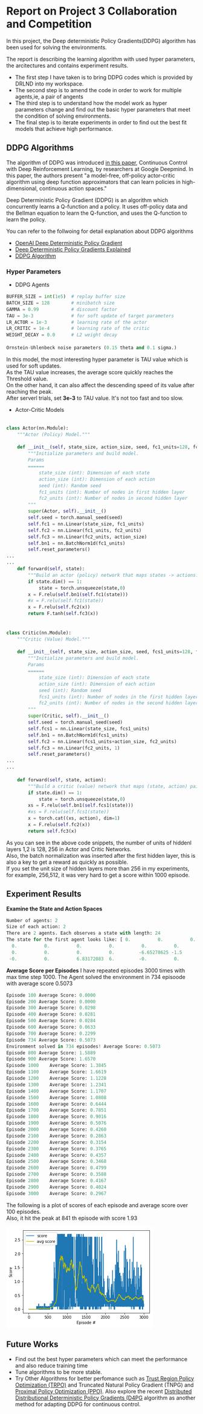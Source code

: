 # Report on Project 3 Collaboration and Competition

In this project, the Deep deterministic Policy Gradients(DDPG) algorithm has been used for solving the environments.

The report is describing the learning algorithm with used hyper parameters, the arcitectures and contains experiment results.

- The first step I have taken is to bring DDPG codes which is provided by DRLND into my workspace. 
- The second step is to amend the code in order to work for multiple agents,ie, a pair of angents
- The third step is to understand how the model work as hyper parameters change and find out the basic hyper parameters that meet the condition of solving environments.
- The final step is to iterate experiments in order to find out the best fit models that achieve high performance.

## DDPG Algorithms

The algorithm of DDPG was introduced [in this paper](https://arxiv.org/pdf/1509.02971.pdf),
Continuous Control with Deep Reinforcement Learning, by researchers at Google Deepmind. 
In this paper, the authors present "a model-free, off-policy actor-critic algorithm using deep function approximators that can learn policies in high-dimensional, continuous action spaces." 

Deep Deterministic Policy Gradient (DDPG) is an algorithm which concurrently learns a Q-function and a policy. 
It uses off-policy data and the Bellman equation to learn the Q-function, and uses the Q-function to learn the policy.

You can refer to the follwoing for detail explanation about DDPG algorithms
- [OpenAI Deep Deterministic Policy Gradient](https://spinningup.openai.com/en/latest/algorithms/ddpg.html)
- [Deep Deterministic Policy Gradients Explained](https://towardsdatascience.com/deep-deterministic-policy-gradients-explained-2d94655a9b7b)
- [DDPG Algorithm](http://www.cs.sjsu.edu/faculty/pollett/masters/Semesters/Spring18/ujjawal/DDPG-Algorithm.pdf)

### Hyper Parameters
- DDPG Agents
~~~python
BUFFER_SIZE = int(1e5)  # replay buffer size
BATCH_SIZE = 128        # minibatch size
GAMMA = 0.99            # discount factor
TAU = 3e-3              # for soft update of target parameters
LR_ACTOR = 1e-3         # learning rate of the actor 
LR_CRITIC = 1e-4        # learning rate of the critic
WEIGHT_DECAY = 0.0      # L2 weight decay

Ornstein-Uhlenbeck noise parameters (0.15 theta and 0.1 sigma.)
~~~

In this model, the most interesting hyper parameter is TAU value which is used for soft updates.<br>
As the TAU value increases, the average score quickly reaches the Threshold value.<br> 
On the other hand, it can also affect the descending speed of its value after reaching the peak.<br>
After serverl trials, set **3e-3** to TAU value. It's not too fast and too slow.


- Actor-Critic Models
~~~python

class Actor(nn.Module):
    """Actor (Policy) Model."""

    def __init__(self, state_size, action_size, seed, fc1_units=128, fc2_units=256):
        """Initialize parameters and build model.
        Params
        ======
            state_size (int): Dimension of each state
            action_size (int): Dimension of each action
            seed (int): Random seed
            fc1_units (int): Number of nodes in first hidden layer
            fc2_units (int): Number of nodes in second hidden layer
        """
        super(Actor, self).__init__()
        self.seed = torch.manual_seed(seed)
        self.fc1 = nn.Linear(state_size, fc1_units)
        self.fc2 = nn.Linear(fc1_units, fc2_units)
        self.fc3 = nn.Linear(fc2_units, action_size)
        self.bn1 = nn.BatchNorm1d(fc1_units)
        self.reset_parameters()
...
...
    def forward(self, state):
        """Build an actor (policy) network that maps states -> actions."""
        if state.dim() == 1:
            state = torch.unsqueeze(state,0)
        x = F.relu(self.bn1(self.fc1(state)))
        #x = F.relu(self.fc1(state))
        x = F.relu(self.fc2(x))
        return F.tanh(self.fc3(x))


class Critic(nn.Module):
    """Critic (Value) Model."""

    def __init__(self, state_size, action_size, seed, fcs1_units=128, fc2_units=256):
        """Initialize parameters and build model.
        Params
        ======
            state_size (int): Dimension of each state
            action_size (int): Dimension of each action
            seed (int): Random seed
            fcs1_units (int): Number of nodes in the first hidden layer
            fc2_units (int): Number of nodes in the second hidden layer
        """
        super(Critic, self).__init__()
        self.seed = torch.manual_seed(seed)
        self.fcs1 = nn.Linear(state_size, fcs1_units)
        self.bn1 = nn.BatchNorm1d(fcs1_units)
        self.fc2 = nn.Linear(fcs1_units+action_size, fc2_units)
        self.fc3 = nn.Linear(fc2_units, 1)
        self.reset_parameters()
...
...

    def forward(self, state, action):
        """Build a critic (value) network that maps (state, action) pairs -> Q-values."""
        if state.dim() == 1:
            state = torch.unsqueeze(state,0)
        xs = F.relu(self.bn1(self.fcs1(state)))
        #xs = F.relu(self.fcs1(state))
        x = torch.cat((xs, action), dim=1)
        x = F.relu(self.fc2(x))
        return self.fc3(x)
~~~
As you can see in the above code snippets, the number of units of hiddenl layers 1,2 is 128, 256 in Actor and Critic Networks.<br>
Also, the batch normalization was inserted after the first hidden layer, this is also a key to get a reward as quickly as possible.<br>
If you set the unit size of hidden layers more than 256 in my experiments, for example, 256,512, it was very hard to get a score within 1000 episode.

## Experiment Results

**Examine the State and Action Spaces**
~~~python
Number of agents: 2
Size of each action: 2
There are 2 agents. Each observes a state with length: 24
The state for the first agent looks like: [ 0.          0.          0.          0.          0.          0.
  0.          0.          0.          0.          0.          0.
  0.          0.          0.          0.         -6.65278625 -1.5
 -0.          0.          6.83172083  6.         -0.          0.        ]
 ~~~

**Average Score per Episodes**
I have repeated episodes 3000 times with max time step 1000. 
The Agent solved the environment in 734 episoode with average score 0.5073

~~~python
Episode 100	Average Score: 0.0000
Episode 200	Average Score: 0.0000
Episode 300	Average Score: 0.0298
Episode 400	Average Score: 0.0281
Episode 500	Average Score: 0.0284
Episode 600	Average Score: 0.0633
Episode 700	Average Score: 0.2299
Episode 734	Average Score: 0.5073
Environment solved in 734 episodes!	Average Score: 0.5073
Episode 800	Average Score: 1.5889
Episode 900	Average Score: 1.6570
Episode 1000	Average Score: 1.3845
Episode 1100	Average Score: 1.6619
Episode 1200	Average Score: 1.1228
Episode 1300	Average Score: 1.2341
Episode 1400	Average Score: 1.1707
Episode 1500	Average Score: 1.0808
Episode 1600	Average Score: 0.6444
Episode 1700	Average Score: 0.7851
Episode 1800	Average Score: 0.9016
Episode 1900	Average Score: 0.5076
Episode 2000	Average Score: 0.4260
Episode 2100	Average Score: 0.2863
Episode 2200	Average Score: 0.3154
Episode 2300	Average Score: 0.3765
Episode 2400	Average Score: 0.4357
Episode 2500	Average Score: 0.3468
Episode 2600	Average Score: 0.4799
Episode 2700	Average Score: 0.3588
Episode 2800	Average Score: 0.4167
Episode 2900	Average Score: 0.4024
Episode 3000	Average Score: 0.2967
~~~

The following is a plot of scores of each episode and average score over 100 episodes.<br>
Also, it hit the peak at 841 th episode with score 1.93


<img src="./img/avg_scores.png">

## Future Works
- Find out the best hyper parameters which can meet the performance and also reduce training time
- Tune algorithms to be more stable.
- Try Other Algorithms for better perfomance such as [Trust Region Policy Optimization (TRPO)](https://arxiv.org/abs/1502.05477) and Truncated Natural Policy Gradient (TNPG) and [Proximal Policy Optimization (PPO)](https://arxiv.org/abs/1707.06347). Also explore the recent [Distributed Distributional Deterministic Policy Gradients (D4PG](https://openreview.net/forum?id=SyZipzbCb) algorithm as another method for adapting DDPG for continuous control.


